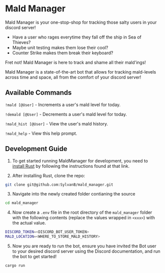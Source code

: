 # Mald Manager
Mald Manager is your one-stop-shop for tracking those salty users in your discord server!
- Have a user who rages everytime they fall off the ship in Sea of Thieves?
- Maybe unit testing makes them lose their cool?
- Counter Strike makes them break their keyboard?

Fret not! Mald Manager is here to track and shame all their mald'ings!

Mald Manager is a state-of-the-art bot that allows for tracking mald-levels across time and space, all from the comfort of your discord server!

## Available Commands
`!mald [@User]` - Increments a user's mald level for today.

`!demald [@User]` - Decrements a user's mald level for today.

`!mald_hist [@User]` - View the user's mald history.

`!mald_help` - View this help prompt.

## Development Guide
1. To get started running MaldManager for development, you need to [install Rust](https://www.rust-lang.org/tools/install) by following the instructions found at that link.

2. After installing Rust, clone the repo:
``` bash
git clone git@github.com:SylvanB/mald_manager.git
```

3. Navigate into the newly created folder contianing the source
``` bash
cd mald_manager
```

4. Now create a `.env` file in the root directory of the `mald_manager` folder with the following contents (replace the values wrapped in `<xxx>`) with the actual value.
``` bash
DISCORD_TOKEN=<DISCORD_BOT_USER_TOKEN>
MALD_LOCATION=<WHERE_TO_STORE_MALD_HISTORY>
``` 

5. Now you are ready to run the bot, ensure you have invited the Bot user to your desired discord server using the Discord documentation, and run the bot to get started!
``` bash
cargo run 
```





